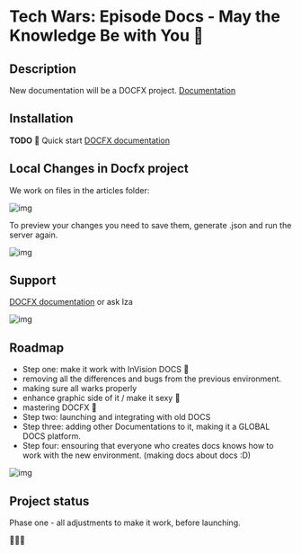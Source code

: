 # Tech Wars: Episode Docs - May the Knowledge Be with You 💫

## Description
New documentation will be a DOCFX project.
[Documentation](https://dotnet.github.io/docfx/index.html) 

## Installation
**TODO** 🚀 Quick start
[DOCFX documentation](https://dotnet.github.io/docfx/index.html) 

## Local Changes in Docfx project
We work on files in the articles folder:

![img](https://profitbasedocs.blob.core.windows.net/images/readmePic2.png)

To preview your changes you need to save them, generate .json and run the server again.

![img](https://profitbasedocs.blob.core.windows.net/images/readmePic1.png)



## Support
[DOCFX documentation](https://dotnet.github.io/docfx/index.html)  or ask Iza

![img](https://profitbasedocs.blob.core.windows.net/images/readmePic4.jpg)

## Roadmap
* Step one: make it work with InVision DOCS 💫
 * removing all the differences and bugs from the previous environment.
 * making sure all warks properly
 * enhance graphic side of it / make it sexy 🚀
 * mastering DOCFX 🧐
* Step two: launching and integrating with old DOCS
* Step three: adding other Documentations to it, making it a GLOBAL DOCS platform.
* Step four: ensouring that everyone who creates docs knows how to work with the new environment. (making docs about docs :D)

![img](https://profitbasedocs.blob.core.windows.net/images/readmePic3.jpg)


## Project status
Phase one - all adjustments to make it work, before launching. 

🚀🚀🚀
